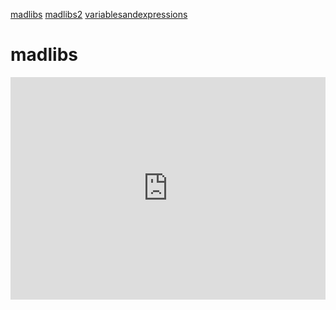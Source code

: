 [madlibs](https://milesccoleman.com/madlibs) [madlibs2](https://milesccoleman.com/madlibs2/) [variablesandexpressions](https://milesccoleman.com/varandexpressionsexample/)
# madlibs

<iframe src="https://trinket.io/embed/python/124e6f2816?start=result" width="100%" height="356" frameborder="0" marginwidth="0" marginheight="0" allowfullscreen></iframe>

